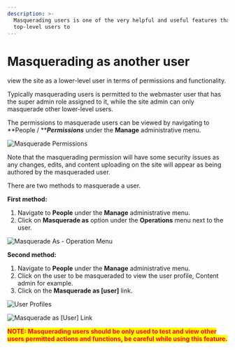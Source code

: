 ```yaml
---
description: >-
  Masquerading users is one of the very helpful and useful features that allows
  top-level users to
---
```


# Masquerading as another user

view the site as a lower-level user in terms of permissions and functionality.

Typically masquerading users is permitted to the webmaster user that has the super admin role assigned to it, while the site admin can only masquerade other lower-level users.

The permissions to masquerade users can be viewed by navigating to **People / **_**Permissions**_ under the **Manage** administrative menu.

![Masquerade Permissions](https://lh5.googleusercontent.com/tjINItzRXfQ-5d7f\_KKmJjAeXYKEyxQSVgywZOTT7RALaLAIw-aERls8-H0TNtNto0TdAw\_nE55cZNk8JOAfMbAo9LrvwqpcmZWdsAAkKkMHcAqGQw9DxynVIHHadNbZGRDATiqI)

Note that the masquerading permission will have some security issues as any changes, edits, and content uploading on the site will appear as being authored by the masqueraded user.

There are two methods to masquerade a user.

**First method:**

1. Navigate to **People** under the **Manage** administrative menu.
2. Click on **Masquerade as** option under the **Operations** menu next to the user.

![Masquerade As - Operation Menu](https://lh3.googleusercontent.com/bkIfO8uurqBctnCkyqKhK1dJF60E6QWqPyoXJf0d3j-0c9Oj\_9TdK7y10hgQ18d7AnhjWDjzEYQypE53CilwQ8M6FXZaAKoZbs9ccIB9XBc5o-gp\_n0wQsYoGmZEjXYVHc1sPJ\_\_)

**Second method:**

1. Navigate to **People** under the **Manage** administrative menu.
2. Click on the user to be masqueraded to view the user profile, Content admin for example.
3. Click on the **Masquerade as \[user]** link.

![User Profiles](https://lh3.googleusercontent.com/SEaAfrKsFX3ROuIRUC22GTMG1vGjeDsBlAfolt\_uaS9rKjL0dqt35jhGhw7yK8c08VQuNQ-FGJBg7W2X25wV6B3Ge-wU7N9Q1a8cWXQIFoT5dIacTLeaNNNbBgMGDLDdNTrDXCqT)

![Masquerade as \[User\] Link](https://lh5.googleusercontent.com/DLp63uXZAzDQZfoLQcrvS-Zj83AaQ\_wtxP7KmAc1sy3KNdYCPcHj9tHN5L7ooYgv4UfuHVUljpUvHlmYUVrqbR1g0KrCV-nHL31QYFNaIntJUVAisFv7Gw96\_V95JCXFA5eC5veR)

<mark style="color:red;">**NOTE: Masquerading users should be only used to test and view other users permitted actions and functions, be careful while using this feature.**</mark>
